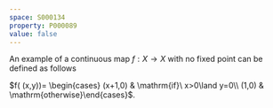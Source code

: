 ```yaml
---
space: S000134
property: P000089
value: false
---
```


An example of a continuous map $f:X\to X$ with no fixed point can be defined as follows

$f( (x,y))= \begin{cases} (x+1,0) & \mathrm{if}\ x>0\land y=0\\
(1,0) & \mathrm{otherwise}\end{cases}$.

